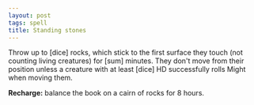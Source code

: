 ```yaml
---
layout: post
tags: spell
title: Standing stones
---
```

Throw up to [dice] rocks, which stick to the first surface they touch (not counting living creatures) for [sum] minutes. They don't move from their position unless a creature with at least [dice] HD successfully rolls Might when moving them.

<b>Recharge:</b> balance the book on a cairn of rocks for 8 hours.
